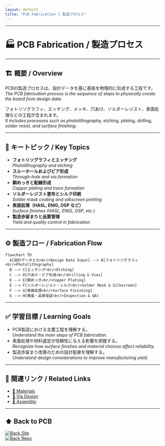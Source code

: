 ```yaml
---
layout: default
title: "PCB Fabrication | 製造プロセス"
---
```


---

# 🏭 PCB Fabrication / 製造プロセス

---

## 🏗 概要 / Overview

PCBの製造プロセスは、設計データを基に基板を物理的に形成する工程です。  
*The PCB fabrication process is the sequence of steps to physically create the board from design data.*  

フォトリソグラフィ、エッチング、メッキ、穴あけ、ソルダーレジスト、表面処理などの工程が含まれます。  
*It includes processes such as photolithography, etching, plating, drilling, solder resist, and surface finishing.*  

---

## 🔑 キートピック / Key Topics

- **フォトリソグラフィとエッチング**  
  *Photolithography and etching*  
- **スルーホールおよびビア形成**  
  *Through-hole and via formation*  
- **銅めっきと配線形成**  
  *Copper plating and trace formation*  
- **ソルダーレジスト塗布とシルク印刷**  
  *Solder mask coating and silkscreen printing*  
- **表面処理（HASL, ENIG, OSP など）**  
  *Surface finishes (HASL, ENIG, OSP, etc.)*  
- **製造歩留まりと品質管理**  
  *Yield and quality control in fabrication*  

---

## ⚙️ 製造フロー / Fabrication Flow

```mermaid
flowchart TD
  A[設計データ入力<br/>Design Data Input] --> B[フォトリソグラフィ<br/>Photolithography]
  B --> C[エッチング<br/>Etching]
  C --> D[穴あけ・ビア形成<br/>Drilling & Vias]
  D --> E[銅めっき<br/>Copper Plating]
  E --> F[ソルダーレジスト・シルク<br/>Solder Mask & Silkscreen]
  F --> G[表面処理<br/>Surface Finishing]
  G --> H[検査・品質保証<br/>Inspection & QA]
```

---

## ✅ 学習目標 / Learning Goals

- PCB製造における主要工程を理解する。  
  *Understand the main steps of PCB fabrication.*  
- 表面処理や材料選定が信頼性に与える影響を把握する。  
  *Recognize how surface finishes and material choices affect reliability.*  
- 製造歩留まり改善のための設計配慮を理解する。  
  *Understand design considerations to improve manufacturing yield.*  

---

## 🔗 関連リンク / Related Links

- [📖 Materials](./materials.md)  
- [📖 Via Design](./via-design.md)  
- [📖 Assembly](./assembly.md)  

---

## ⬆️ Back to PCB

[![Back Site](https://img.shields.io/badge/⬆️%20Back-Site-brightgreen?logo=githubpages)](https://samizo-aitl.github.io/Edusemi-Plus/Assembly-Integration/PCB/)  
[![Back Repo](https://img.shields.io/badge/⬆️%20Back-Repo-blue?logo=github)](https://github.com/Samizo-AITL/Edusemi-Plus/tree/main/Assembly-Integration/PCB)
